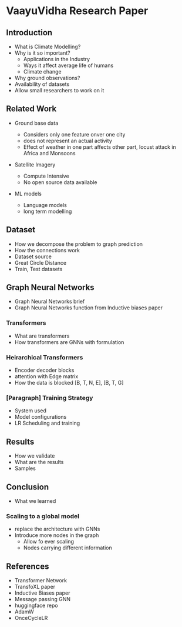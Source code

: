 # VaayuVidha Research Paper

## Introduction

- What is Climate Modelling?
- Why is it so important?
  - Applications in the Industry
  - Ways it affect average life of humans
  - Climate change
- Why ground observations?
- Availability of datasets
- Allow small researchers to work on it

## Related Work

- Ground base data
  - Considers only one feature onver one city
  - does not represent an actual activity
  - Effect of weather in one part affects other part, locust attack in Africa and Monsoons

- Satellite Imagery
  - Compute Intensive
  - No open source data available

- ML models
  - Language models
  - long term modelling

## Dataset
- How we decompose the problem to graph prediction
- How the connections work
- Dataset source
- Great Circle Distance
- Train, Test datasets

## Graph Neural Networks
- Graph Neural Networks brief
- Graph Neural Networks function from Inductive biases paper

### Transformers
- What are transformers
- How transformers are GNNs with formulation

### Heirarchical Transformers
- Encoder decoder blocks
- attention with Edge matrix
- How the data is blocked [B, T, N, E], [B, T, G]

### [Paragraph] Training Strategy
- System used
- Model configurations
- LR Scheduling and training

## Results
- How we validate
- What are the results
- Samples

## Conclusion
- What we learned

### Scaling to a global model
- replace the architecture with GNNs
- Introduce more nodes in the graph
  - Allow fo ever scaling
  - Nodes carrying different information

## References
- Transformer Network
- TransfoXL paper
- Inductive Biases paper
- Message passing GNN
- huggingface repo
- AdamW
- OnceCycleLR